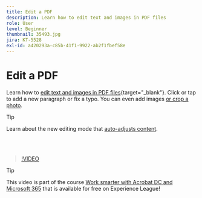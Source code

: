 ```yaml
---
title: Edit a PDF
description: Learn how to edit text and images in PDF files
role: User
level: Beginner
thumbnail: 35493.jpg
jira: KT-5528
exl-id: a420293a-c85b-41f1-9922-ab2f1fbef58e
---
```

# Edit a PDF

Learn how to [edit text and images in PDF files](https://www.adobe.com/acrobat/online/pdf-editor.html){target="_blank"}. Click or tap to add a new paragraph or fix a typo. You can even add images [or crop a photo](https://www.adobe.com/acrobat/online/crop-pdf.html).

>[!TIP]
>
>Learn about the new editing mode that [auto-adjusts content](auto-adjust-layout.md).

<br>&nbsp;

>[!VIDEO](https://video.tv.adobe.com/v/35493?quality=12&learn=on&hidetitle=true)

>[!TIP]
>
>This video is part of the course [Work smarter with Acrobat DC and Microsoft 365](https://experienceleague.adobe.com/?recommended=Acrobat-U-1-2021.microsoft365) that is available for free on Experience League!
